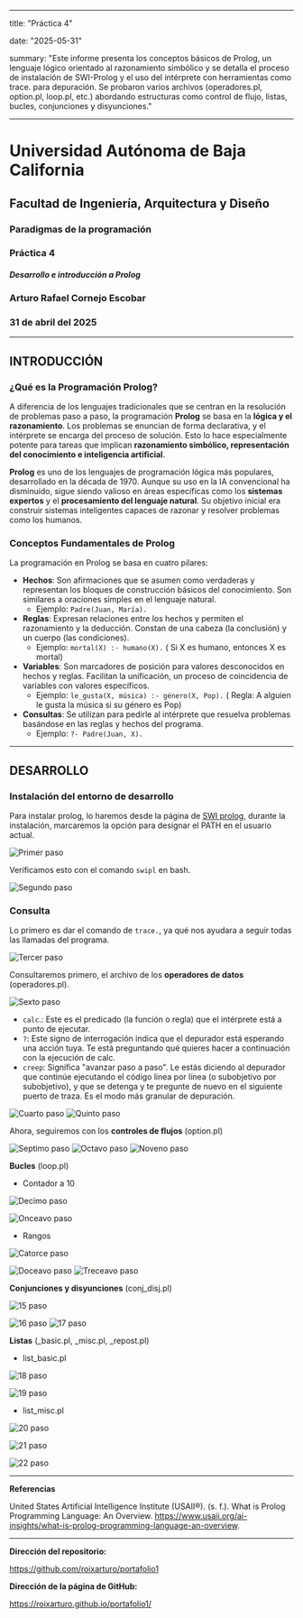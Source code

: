 ﻿

---

title: "Práctica 4"

date: "2025-05-31"

summary: "Este informe presenta los conceptos básicos de Prolog, un lenguaje lógico orientado al razonamiento simbólico y se detalla el proceso de instalación de SWI-Prolog y el uso del intérprete con herramientas como trace. para depuración. Se probaron varios archivos (operadores.pl, option.pl, loop.pl, etc.) abordando estructuras como control de flujo, listas, bucles, conjunciones y disyunciones."

---

  

  

# Universidad Autónoma de Baja California

  

## Facultad de Ingeniería, Arquitectura y Diseño

  

  

### Paradigmas de la programación

  

  

### Práctica 4

  

#### *Desarrollo e introducción a Prolog*

  

  

### Arturo Rafael Cornejo Escobar

  

  

### 31 de abril del 2025

  

  

___

## INTRODUCCIÓN

### ¿Qué es la Programación Prolog?

A diferencia de los lenguajes tradicionales que se centran en la resolución de problemas paso a paso, la programación **Prolog** se basa en la **lógica y el razonamiento**. Los problemas se enuncian de forma declarativa, y el intérprete se encarga del proceso de solución. Esto lo hace especialmente potente para tareas que implican **razonamiento simbólico, representación del conocimiento e inteligencia artificial**.



**Prolog** es uno de los lenguajes de programación lógica más populares, desarrollado en la década de 1970. Aunque su uso en la IA convencional ha disminuido, sigue siendo valioso en áreas específicas como los **sistemas expertos** y el **procesamiento del lenguaje natural**. Su objetivo inicial era construir sistemas inteligentes capaces de razonar y resolver problemas como los humanos.



### Conceptos Fundamentales de Prolog

La programación en Prolog  se basa en cuatro pilares:

-   **Hechos**: Son afirmaciones que se asumen como verdaderas y representan los bloques de construcción básicos del conocimiento. Son similares a oraciones simples en el lenguaje natural.
    -   Ejemplo: `Padre(Juan, María).`
-   **Reglas**: Expresan relaciones entre los hechos y permiten el razonamiento y la deducción. Constan de una cabeza (la conclusión) y un cuerpo (las condiciones).
    -   Ejemplo: `mortal(X) :- humano(X).` ( Si X es humano, entonces X es mortal)
-   **Variables**: Son marcadores de posición para valores desconocidos en hechos y reglas. Facilitan la unificación, un proceso de coincidencia de variables con valores específicos.
    -   Ejemplo: `le_gusta(X, música) :- género(X, Pop).` ( Regla: A alguien le gusta la música si su género es Pop)
-   **Consultas**: Se utilizan para pedirle al intérprete que resuelva problemas basándose en las reglas y hechos del programa.
    -   Ejemplo: `?- Padre(Juan, X).`

-----

  

  

## DESARROLLO
  

### Instalación del entorno de desarrollo 

Para instalar prolog, lo haremos desde la página de [SWI prolog](https://www.swi-prolog.org/download/devel/bin/swipl-9.3.24-1.x64.exe.envelope), durante la instalación, marcaremos la opción para designar el PATH en el usuario actual.

![Primer paso](1.png)

Verificamos esto con el comando `swipl` en bash.

![Segundo paso](2.png)

### Consulta

Lo primero es dar el comando de `trace.`, ya qué nos ayudara a seguir todas las llamadas del programa.

![Tercer paso](3.png)

Consultaremos primero, el archivo de los **operadores de datos** (operadores.pl).

![Sexto paso](6.png) 

- `calc`.: Este es el predicado (la función o regla) que el intérprete está a punto de ejecutar.
- `?`: Este signo de interrogación indica que el depurador está esperando una acción tuya. Te está preguntando qué quieres hacer a continuación con la ejecución de calc.
- `creep`: Significa "avanzar paso a paso". Le estás diciendo al depurador que continúe ejecutando el código línea por línea (o subobjetivo por subobjetivo), y que se detenga y te pregunte de nuevo en el siguiente puerto de traza. Es el modo más granular de depuración.

![Cuarto paso](4.png)
![Quinto paso](5.png)

Ahora, seguiremos con los **controles de flujos** (option.pl)

![Septimo paso](7.png)
![Octavo paso](8.png)
![Noveno paso](9.png)

**Bucles** (loop.pl)

- Contador a 10

![Decimo paso](10.png)

![Onceavo paso](11.png)

- Rangos

![Catorce paso](14.png)

![Doceavo paso](12.png)
![Treceavo paso](13.png)

**Conjunciones y disyunciones** (conj_disj.pl)

![15 paso](15.png)

![16 paso](16.png)
![17 paso](17.png)

**Listas** (_basic.pl, _misc.pl, _repost.pl)
- list_basic.pl

![18 paso](18.png)

![19 paso](19.png)

- list_misc.pl

![20 paso](20.png)

![21 paso](21.png)

![22 paso](22.png)


---
**Referencias**

United States Artificial Intelligence Institute (USAII®). (s. f.). What is Prolog Programming Language: An Overview. https://www.usaii.org/ai-insights/what-is-prolog-programming-language-an-overview. 

---

**Dirección del repositorio:**

https://github.com/roixarturo/portafolio1

  

**Dirección de la página de GitHub:**

https://roixarturo.github.io/portafolio1/


